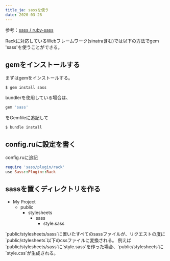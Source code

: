 ```yaml
---
title_ja: sassを使う
date: 2020-03-28
---
```

参考：[sass / ruby-sass](https://github.com/sass/ruby-sass)

Rackに対応しているWebフレームワーク(sinatra含む)では以下の方法でgem 'sass'を使うことができる。

## gemをインストールする
まずはgemをインストールする。

``` shell
$ gem install sass
```
bundlerを使用している場合は、

``` ruby
gem 'sass'
```
をGemfileに追記して

``` shell
$ bundle install
```

## config.ruに設定を書く
config.ruに追記

```ruby
require 'sass/plugin/rack'
use Sass::Plugin::Rack
```

## sassを置くディレクトリを作る
<ul class="tree">
    <li><i class="fas fa-folder-open fa-fw"></i>My Project
        <ul>
            <li><i class="fas fa-folder-open fa-fw"></i>public
                <ul>
                    <li><i class="fas fa-folder-open fa-fw"></i>stylesheets
                        <ul>
                            <li><i class="fas fa-folder-open fa-fw"></i>sass
                                <ul>
                                    <li><i class="fab fa-sass"></i>style.sass</li>
                                </ul>
                            </li>
                        </ul>
                    </li>
                </ul>
            </li>
        </ul>
    </li>
</ul>
`public/stylesheets/sass`に置いたすべてのsassファイルが、リクエストの度に`public/stylesheets`以下のcssファイルに変換される。
例えば`public/stylesheets/sass`に`style.sass`を作った場合、`public/stylesheets`に`style.css`が生成される。
